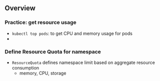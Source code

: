 ## Overview

### Practice: get resource usage
- `kubectl top pods`: to get CPU and memory usage for pods
- 

### Define Resource Quota for namespace
- `ResourceQuota` defines namespace limit based on aggregate resource consumption
  - memory, CPU, storage